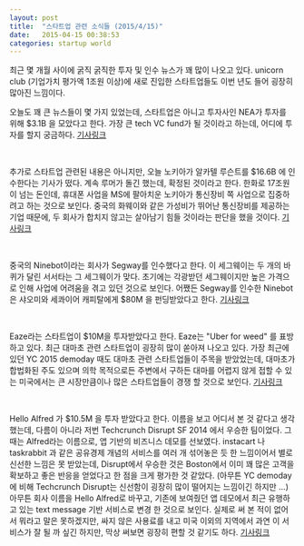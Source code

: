```yaml
---
layout: post
title:  "스타트업 관련 소식들 (2015/4/15)"
date:   2015-04-15 00:38:53
categories: startup world
---
```


최근 몇 개월 사이에 굵직 굵직한 투자 및 인수 뉴스가 꽤 많이 나오고 있다. unicorn club (기업가치 평가액 1조원 이상)에 새로 진입한 스타트업들도 이번 년도 들어 굉장히 많아진 느낌이다.

오늘도 꽤 큰 뉴스들이 몇 가지 있었는데, 스타트업은 아니고 투자사인 NEA가 투자를 위해 $3.1B 을 모았다고 한다. 가장 큰 tech VC fund가 될 것이라고 하는데, 어디에 투자를 할지 궁금하다. [기사링크](http://www.businessinsider.com/nea-raises-new-31-billion-fund-2015-4?op=1)

<br>

추가로 스타트업 관련된 내용은 아니지만, 오늘 노키아가 알카텔 루슨트를 $16.6B 에 인수한다는 기사가 떴다. 계속 루머가 돌긴 했는데, 확정된 것이라고 한다. 한화로 17조원이 넘는 돈인데, 휴대폰 사업을 MS에 팔아치운 노키아가 통신장비 쪽 사업으로 집중하려고 하는 것으로 보인다. 중국의 화웨이와 같은 가성비가 뛰어난 통신장비를 제공하는 기업 때문에, 두 회사가 합치지 않고는 살아남기 힘들 것이라는 판단을 했을 것이다. [기사링크](http://recode.net/2015/04/14/nokia-agrees-to-buy-alcatel-lucent-for-16-6-billion/)

<br>

중국의 Ninebot이라는 회사가 Segway를 인수했다고 한다. 이 세그웨이는 두 개의 바퀴가 달린 서서타는 그 세그웨이가 맞다. 초기에는 각광받던 세그웨이지만 높은 가격으로 인해 사업에 어려움을 겪고 있던 것으로 보인다. 어쨌든 Segway를 인수한 Ninebot은 샤오미와 세콰이어 캐피탈에게 $80M 을 펀딩받았다고 한다. [기사링크](http://techcrunch.com/2015/04/15/ninebot-segways-into-the-future/)

<br>

Eaze라는 스타트업이 $10M을 투자받았다고 한다. Eaze는 "Uber for weed" 를 표방하고 있다. 최근 대마초 관련 스타트업이 굉장히 많이 쏟아져 나오고 있다. 가장 최근에 있던 YC 2015 demoday 때도 대마초 관련 스타트업들이 주목을 받았었는데, 대마초가 합법화된 주도 있으며 의학 목적으로든 주변에서 구하든 대마를 어렵지 않게 접할 수 있는 미국에서는 큰 시장만큼이나 많은 스타트업들이 경쟁 할 것으로 보인다. [기사링크](http://techcrunch.com/2015/04/13/eaze-10m/?ncid=rss&cps=gravity_1730_-5965125018735227835#.v7k0ui:EpEf)

<br>

Hello Alfred 가 $10.5M 을 투자 받았다고 한다. 이름을 보고 어디서 본 것 같다고 생각했는데, 다름이 아니라 저번 Techcrunch Disrupt SF 2014 에서 우승한 팀이었다. 그때는 Alfred라는 이름으로, 앱 기반의 비즈니스 데모를 선보였다. instacart 나 taskrabbit 과 같은 공유경제 개념의 서비스를 여러 개 섞어놓은 듯 한 느낌이어서 별로 신선한 느낌은 못 받았는데, Disrupt에서 우승한 것은 Boston에서 이미 꽤 많은 고객을 확보하고 좋은 반응을 얻었다고 한 점을 크게 평가한 것 같았다. (아무튼 YC demoday에 비해 Techcrunch Disrupt는 신선함이 굉장히 많이 떨어지는 느낌이긴 하지만 ...) 아무튼 회사 이름을 Hello Alfred로 바꾸고, 기존에 보여줬던 앱 데모에서 최근 유행하고 있는 text message 기반 서비스로 변경 한 것으로 보인다. 실제로 써 본 적이 없어서 뭐라고 말은 못하겠지만, 싸지 않은 사용료를 내고 미국 이외의 지역에서 과연 이 서비스가 잘 될 까 싶긴 하지만, 막상 써보면 굉장히 편할 것 같기도 하다. [기사링크](http://techcrunch.com/2015/04/14/alfred-series-a/)

<br>







